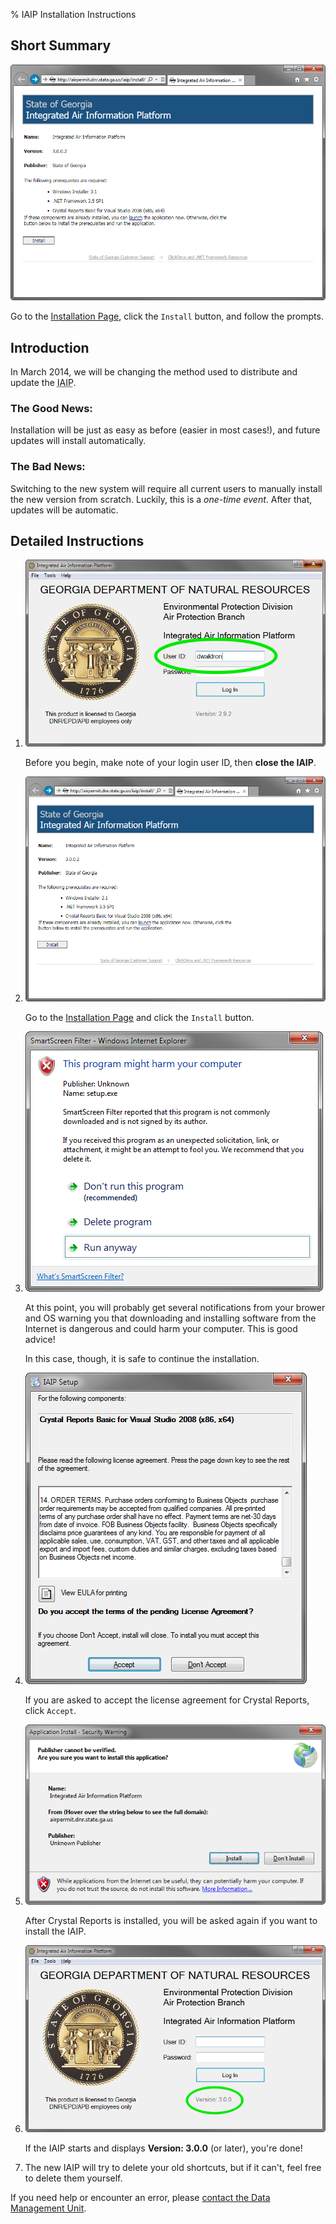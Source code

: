 % IAIP Installation Instructions

<div class="intro">

## Short Summary

![Installation Page](screenshots/install-page.png)

Go to the [Installation Page](IAIP-install.html), click the `Install` button, and follow the prompts.

</div>


## Introduction

In March 2014, we will be changing the method used to distribute and update the <abbr title="Integrated Air Information Platform">IAIP</abbr>.

### The Good News:

Installation will be just as easy as before (easier in most cases!), and future updates will install automatically.

### The Bad News:

Switching to the new system will require all current users to manually install the new version from scratch. Luckily, this is a <em>one-time event</em>. After that, updates will be automatic.

## Detailed Instructions

1. ![User ID](screenshots/details-IAIP-userid.png)

    Before you begin, make note of your login user ID, then **close the IAIP**.

2. ![Installation Page](screenshots/install-page.png)

    Go to the [Installation Page](IAIP-install.html) and click the `Install` button.

3. ![Example warning](screenshots/details-warning.png) 

    At this point, you will probably get several notifications from your brower and OS warning you that downloading and installing software from the Internet is dangerous and could harm your computer. This is good advice! 

    In this case, though, it is safe to continue the installation.

4. ![Crystal Reports license agreement](screenshots/details-CR-license.png) 

    If you are asked to accept the license agreement for Crystal Reports, click `Accept`.

5. ![Application Install Security Warning](screenshots/details-install.png) 

    After Crystal Reports is installed, you will be asked again if you want to install the IAIP.

6. ![IAIP login screen](screenshots/details-IAIP-final-circled.png) 

    If the IAIP starts and displays **Version: 3.0.0** (or later), you're done!

7. The new IAIP will try to delete your old shortcuts, but if it can't, feel free to delete them yourself. 

If you need help or encounter an error, please [contact the Data Management Unit](../index.html#support).
